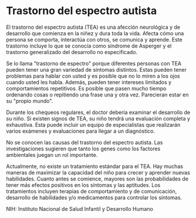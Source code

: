 Trastorno del espectro autista
==============================


El trastorno del espectro autista (TEA) es una afección neurológica y de desarrollo que comienza en la niñez y dura toda la vida. Afecta cómo una persona se comporta, interactúa con otros, se comunica y aprende. Este trastorno incluye lo que se conocía como síndrome de Asperger y el trastorno generalizado del desarrollo no especificado. 


Se lo llama "trastorno de espectro" porque diferentes personas con TEA pueden tener una gran variedad de síntomas distintos. Estas pueden tener problemas para hablar con usted y es posible que no lo miren a los ojos cuando usted les habla. Además, pueden tener intereses limitados y comportamientos repetitivos. Es posible que pasen mucho tiempo ordenando cosas o repitiendo una frase una y otra vez. Parecieran estar en su "propio mundo". 


Durante los chequeos regulares, el doctor debería examinar el desarrollo de su niño. Si existen signos de TEA, su niño tendrá una evaluación completa y exhaustiva. Esta puede incluir un equipo de especialistas que realizarán varios exámenes y evaluaciones para llegar a un diagnóstico. 


No se conocen las causas del trastorno del espectro autista. Las investigaciones sugieren que tanto los genes como los factores ambientales juegan un rol importante. 


Actualmente, no existe un tratamiento estándar para el TEA. Hay muchas maneras de maximizar la capacidad del niño para crecer y aprender nuevas habilidades. Cuanto antes se comience, mayores son las probabilidades de tener más efectos positivos en los síntomas y las aptitudes. Los tratamientos incluyen terapias de comportamiento y de comunicación, desarrollo de habilidades y/o medicamentos para controlar los síntomas. 


NIH: Instituto Nacional de Salud Infantil y Desarrollo Humano

